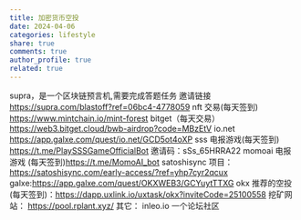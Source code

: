 ```yaml
---
title: 加密货币空投
date: 2024-04-06
categories: lifestyle
share: true
comments: true
author_profile: true
related: true
---
```


supra，是一个区块链预言机,需要完成答题任务 邀请链接 https://supra.com/blastoff?ref=06bc4-4778059
nft 交易(每天签到) https://www.mintchain.io/mint-forest
bitget（每天交易） https://web3.bitget.cloud/bwb-airdrop?code=MBzEtV
io.net https://app.galxe.com/quest/io.net/GCD5ot4oXP
sss 电报游戏(每天签到) https://t.me/PlaySSSGameOfficialBot 邀请码：sSs_65HRRA22
momoai 电报游戏 (每天签到)https://t.me/MomoAI_bot
satoshisync 项目：https://satoshisync.com/early-access/?ref=yhp7cyr2qcux galxe:https://app.galxe.com/quest/OKXWEB3/GCYuytTTXG
okx 推荐的空投(每天签到)：https://dapp.uxlink.io/uxtask/okx?inviteCode=25100558
挖矿网站： https://pool.rplant.xyz/
其它：
inleo.io 一个论坛社区
